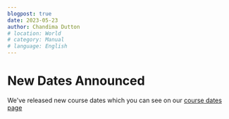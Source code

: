 ```yaml
---
blogpost: true
date: 2023-05-23
author: Chandima Dutton
# location: World
# category: Manual
# language: English
---
```


# New Dates Announced

We've released new course dates which you can see on our [course dates page](https://betterconversations.foundation/booking/experience-pass.html)
